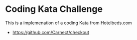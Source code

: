 
# Coding Kata Challenge

This is a implemenation of a coding Kata from Hotelbeds.com


 * https://github.com/Carnect/checkout
